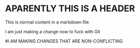 APARENTLY THIS IS A HEADER
==========================

This is normal content in a markdown file

I am just making a change now to fuck with Git

#I AM MAKING CHANGES THAT ARE NON-CONFLICTING 

